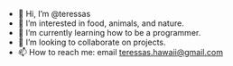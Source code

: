 - 👋 Hi, I’m @teressas
- 👀 I’m interested in food, animals, and nature.
- 🌱 I’m currently learning how to be a programmer.
- 💞️ I’m looking to collaborate on projects.
- 📫 How to reach me: email teressas.hawaii@gmail.com

<!---
teressas/teressas is a ✨ special ✨ repository because its `README.md` (this file) appears on your GitHub profile.
You can click the Preview link to take a look at your changes.
--->
